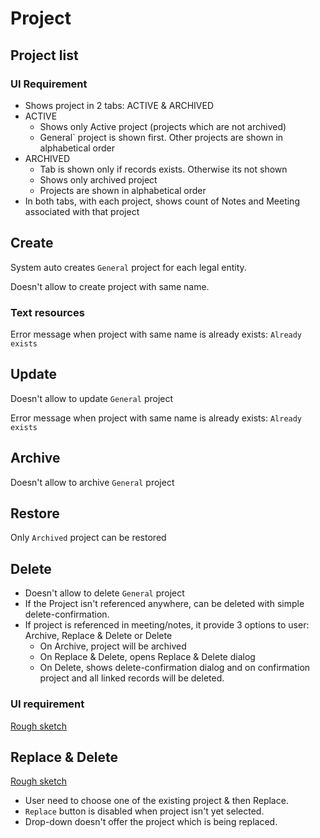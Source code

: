 # Project

## Project list

### UI Requirement

- Shows project in 2 tabs: ACTIVE & ARCHIVED
- ACTIVE
  - Shows only Active project (projects which are not archived)
  - General` project is shown first. Other projects are shown in alphabetical order
- ARCHIVED
  - Tab is shown only if records exists. Otherwise its not shown
  - Shows only archived project
  - Projects are shown in alphabetical order
- In both tabs, with each project, shows count of Notes and Meeting associated with that project

## Create

System auto creates `General` project for each legal entity.

Doesn't allow to create project with same name.

### Text resources

Error message when project with same name is already exists: `Already exists`

## Update

Doesn't allow to update `General`  project

Error message when project with same name is already exists: `Already exists`

## Archive

Doesn't allow to archive `General`  project

## Restore

Only `Archived` project can be restored

## Delete

- Doesn't allow to delete `General`  project
- If the Project isn't referenced anywhere, can be deleted with simple delete-confirmation.
- If project is referenced in meeting/notes, it provide 3 options to user:  Archive, Replace & Delete or Delete
  - On Archive, project will be archived
  - On Replace & Delete, opens Replace & Delete dialog
  - On Delete, shows delete-confirmation dialog and on confirmation project and all linked records will be deleted. 

### UI requirement

[Rough sketch](https://drive.google.com/file/d/1zBeq2yyfrxrqHFt7UwKFFP5y_MEp6In-/view)

## Replace & Delete

[Rough sketch](https://drive.google.com/file/d/1lH2n3H2rXJiyFC7G-2uAEZdYVZZj2FDj/view)

- User need to choose one of the existing project & then Replace.
- `Replace` button is disabled when project isn't yet selected.
- Drop-down doesn't offer the project which is being replaced.

